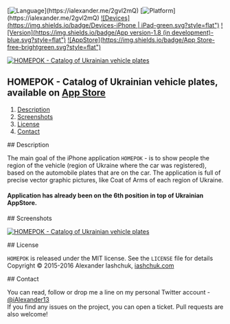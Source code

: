 [![Language](https://img.shields.io/badge/Swift-3.0-orange.svg?style=flat")](https://ialexander.me/2gvl2mQ)
[![Platform](https://img.shields.io/badge/Platform-iOS-lightgray.svg?style=flat")](https://ialexander.me/2gvl2mQ)
[![Devices](https://img.shields.io/badge/Devices-iPhone | iPad-green.svg?style=flat")](https://ialexander.me/2gvl2mQ)
[![Version](https://img.shields.io/badge/App version-1.8 (in development)-blue.svg?style=flat")](https://ialexander.me/2gvl2mQ)
[![AppStore](https://img.shields.io/badge/App Store-free-brightgreen.svg?style=flat")](https://ialexander.me/2e3Zxeh)

[![HOMEPOK - Catalog of Ukrainian vehicle plates](https://raw.githubusercontent.com/iAlexander/Homepok/master/Header.jpg)](https://ialexander.me/2e3Zxeh)

## HOMEPOK - Catalog of Ukrainian vehicle plates, available on <a href="https://ialexander.me/2e3Zxeh">App Store</a>
1. [Description](#description)
2. [Screenshots](#screenshots)
3. [License](#license)
4. [Contact](#contact)

##<a name="description"> Description </a>

The main goal of the iPhone application ```HOMEPOK``` - is to show people the region of the vehicle (region of Ukraine where the car was registered), based on the automobile plates that are on the car. The application is full of precise vector graphic pictures, like Coat of Arms of each region of Ukraine.
#### Application has already been on the 6th position in top of Ukrainian AppStore.

##<a name="screenshots"> Screenshots </a>

[![HOMEPOK - Catalog of Ukrainian vehicle plates](https://raw.githubusercontent.com/iAlexander/Homepok/master/Screenshots.jpg)](https://ialexander.me/2e3Zxeh)

##<a name="license"> License </a>

```HOMEPOK``` is released under the MIT license. See the ```LICENSE``` file for details  
Copyright © 2015-2016 Alexander Iashchuk, <a href="https://iashchuk.com">iashchuk.com</a>

##<a name="contact"> Contact </a>

You can read, follow or drop me a line on my personal Twitter account - [@iAlexander13](https://twitter.com/iAlexander13)  
If you find any issues on the project, you can open a ticket. Pull requests are also welcome!
